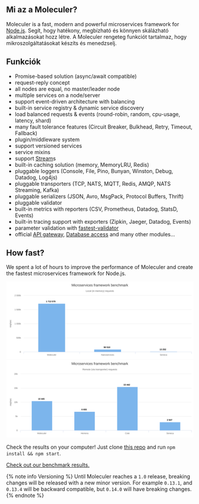 Mi az a Moleculer?
---
Moleculer is a fast, modern and powerful microservices framework for [Node.js](https://nodejs.org/en/). Segít, hogy hatékony, megbízható és könnyen skálázható alkalmazásokat hozz létre. A Moleculer rengeteg funkciót tartalmaz, hogy mikroszolgáltatásokat készíts és menedzselj.

## Funkciók

- Promise-based solution (async/await compatible)
- request-reply concept
- all nodes are equal, no master/leader node
- multiple services on a node/server
- support event-driven architecture with balancing
- built-in service registry & dynamic service discovery
- load balanced requests & events (round-robin, random, cpu-usage, latency, shard)
- many fault tolerance features (Circuit Breaker, Bulkhead, Retry, Timeout, Fallback)
- plugin/middleware system
- support versioned services
- service mixins
- support [Stream](https://nodejs.org/dist/latest-v10.x/docs/api/stream.html)s
- built-in caching solution (memory, MemoryLRU, Redis)
- pluggable loggers (Console, File, Pino, Bunyan, Winston, Debug, Datadog, Log4js)
- pluggable transporters (TCP, NATS, MQTT, Redis, AMQP, NATS Streaming, Kafka)
- pluggable serializers (JSON, Avro, MsgPack, Protocol Buffers, Thrift)
- pluggable validator
- built-in metrics with reporters (CSV, Prometheus, Datadog, StatsD, Events)
- built-in tracing support with exporters (Zipkin, Jaeger, Datadog, Events)
- parameter validation with [fastest-validator](https://github.com/icebob/fastest-validator)
- official [API gateway](https://github.com/moleculerjs/moleculer-web), [Database access](https://github.com/moleculerjs/moleculer-db) and many other modules...

## How fast?

We spent a lot of hours to improve the performance of Moleculer and create the fastest microservices framework for Node.js.

[![Benchmark local](assets/benchmark/benchmark_local.svg)](http://cloud.highcharts.com/show/utideti) [![Benchmark remote](assets/benchmark/benchmark_remote.svg)](http://cloud.highcharts.com/show/abyfite)

Check the results on your computer! Just clone [this repo](https://github.com/icebob/microservices-benchmark) and run `npm install && npm start`.

[Check out our benchmark results.](benchmark.html)

{% note info Versioning %}
Until Moleculer reaches a `1.0` release, breaking changes will be released with a new minor version. For example `0.13.1`, and `0.13.4` will be backward compatible, but `0.14.0` will have breaking changes.
{% endnote %}
